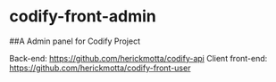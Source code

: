 # codify-front-admin

##A Admin panel for Codify Project

Back-end: https://github.com/herickmotta/codify-api
Client front-end: https://github.com/herickmotta/codify-front-user
